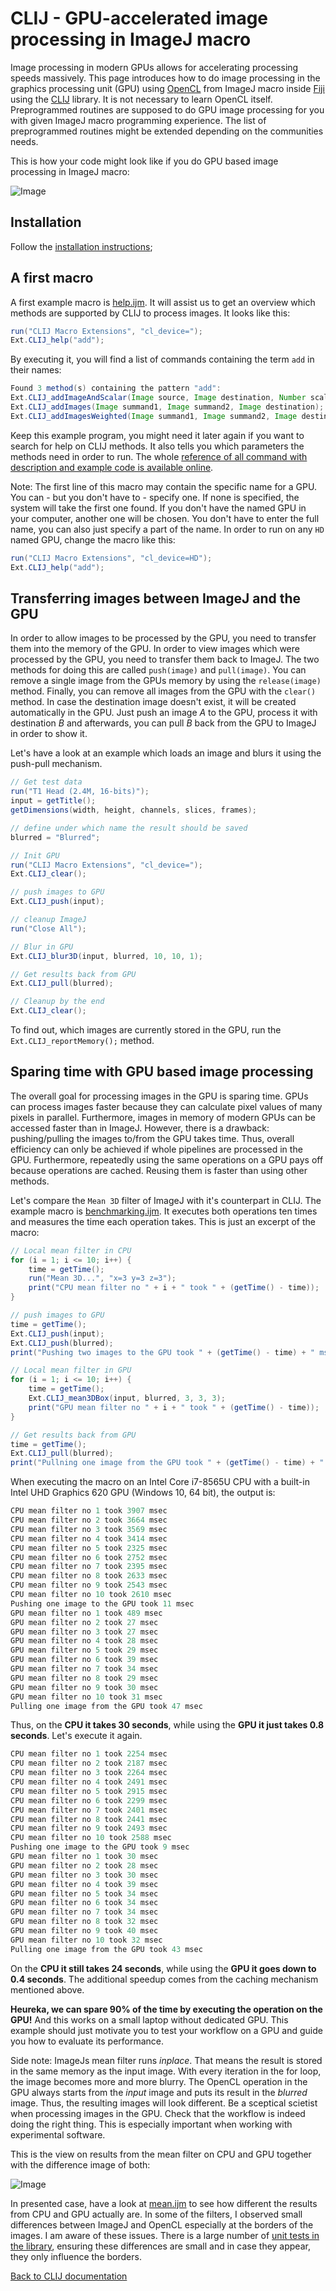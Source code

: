 # CLIJ - GPU-accelerated image processing in ImageJ macro
Image processing in modern GPUs allows for accelerating processing speeds massively. 
This page introduces how to do image processing in the graphics processing unit (GPU) using [OpenCL](https://www.khronos.org/opencl/) from ImageJ macro inside [Fiji](http://fiji.sc) using the [CLIJ](https://clij.github.io/) library. 
It is not necessary to learn OpenCL itself. 
Preprogrammed routines are supposed to do GPU image processing for you with given ImageJ macro programming experience.
The list of preprogrammed routines might be extended depending on the communities needs.

This is how your code might look like if you do GPU based image processing in ImageJ macro:

![Image](images/example.png)

## Installation
Follow the [installation instructions](installationInFiji);

## A first macro
A first example macro is [help.ijm](https://github.com/clij/clij-docs/blob/master/src/main/macro/help.ijm).
It will assist us to get an overview which methods are supported by CLIJ to process images. 
It looks like this:

```java
run("CLIJ Macro Extensions", "cl_device=");
Ext.CLIJ_help("add");
```

By executing it, you will find a list of commands containing the term `add` in their names:

```java
Found 3 method(s) containing the pattern "add":
Ext.CLIJ_addImageAndScalar(Image source, Image destination, Number scalar);
Ext.CLIJ_addImages(Image summand1, Image summand2, Image destination);
Ext.CLIJ_addImagesWeighted(Image summand1, Image summand2, Image destination, Number factor1, Number factor2);
```

Keep this example program, you might need it later again if you want to search for help on CLIJ methods. 
It also tells you which parameters the methods need in order to run. The whole [reference of all command with description and example code is available online](https://clij.github.io/clij-docs/reference).


Note: The first line of this macro may contain the specific name for a GPU.
You can - but you don't have to - specify one. 
If none is specified, the system will take the first one found.
If you don't have the named GPU in your computer, another one will be chosen.
You don't have to enter the full name, you can also just specify a part of the name.
In order to run on any `HD` named GPU, change the macro like this:

```java
run("CLIJ Macro Extensions", "cl_device=HD");
Ext.CLIJ_help("add");
```

## Transferring images between ImageJ and the GPU
In order to allow images to be processed by the GPU, you need to transfer them into the memory of the GPU. 
In order to view images which were processed by the GPU, you need to transfer them back to ImageJ. 
The two methods for doing this are called `push(image)` and `pull(image)`. 
You can remove a single image from the GPUs memory by using the `release(image)` method. 
Finally, you can remove all images from the GPU with the `clear()` method.
In case the destination image doesn't exist, it will be created automatically in the GPU. 
Just push an image _A_ to the GPU, process it with destination _B_ and afterwards, you can pull _B_ back from the GPU to ImageJ in order to show it.

Let's have a look at an example which loads an image and blurs it using the push-pull mechanism.

```java
// Get test data
run("T1 Head (2.4M, 16-bits)");
input = getTitle();
getDimensions(width, height, channels, slices, frames);

// define under which name the result should be saved
blurred = "Blurred";

// Init GPU
run("CLIJ Macro Extensions", "cl_device=");
Ext.CLIJ_clear();

// push images to GPU
Ext.CLIJ_push(input);

// cleanup ImageJ
run("Close All");

// Blur in GPU
Ext.CLIJ_blur3D(input, blurred, 10, 10, 1);

// Get results back from GPU
Ext.CLIJ_pull(blurred);

// Cleanup by the end
Ext.CLIJ_clear();
```

To find out, which images are currently stored in the GPU, run the `Ext.CLIJ_reportMemory();` method.

## Sparing time with GPU based image processing
The overall goal for processing images in the GPU is sparing time. 
GPUs can process images faster because they can calculate pixel values of many pixels in parallel. 
Furthermore, images in memory of modern GPUs can be accessed faster than in ImageJ. 
However, there is a drawback: pushing/pulling the images to/from the GPU takes time. 
Thus, overall efficiency can only be achieved if whole pipelines are processed in the GPU. 
Furthermore, repeatedly using the same operations on a GPU pays off because operations are cached. Reusing them is faster than using other methods. 

Let's compare the `Mean 3D` filter of ImageJ with it's counterpart in CLIJ.
The example macro is [benchmarking.ijm](https://github.com/clij/clij-docs/tree/master/src/main/macro/benchmarking.ijm). 
It executes both operations ten times and measures the time each operation takes. 
This is just an excerpt of the macro:

```java
// Local mean filter in CPU
for (i = 1; i <= 10; i++) {
	time = getTime();
	run("Mean 3D...", "x=3 y=3 z=3");
	print("CPU mean filter no " + i + " took " + (getTime() - time));
}
```

```java
// push images to GPU
time = getTime();
Ext.CLIJ_push(input);
Ext.CLIJ_push(blurred);
print("Pushing two images to the GPU took " + (getTime() - time) + " msec");

// Local mean filter in GPU
for (i = 1; i <= 10; i++) {
	time = getTime();
	Ext.CLIJ_mean3DBox(input, blurred, 3, 3, 3);
	print("GPU mean filter no " + i + " took " + (getTime() - time));
}

// Get results back from GPU
time = getTime();
Ext.CLIJ_pull(blurred);
print("Pullning one image from the GPU took " + (getTime() - time) + " msec");
```

When executing the macro on an Intel Core i7-8565U CPU with a built-in Intel UHD Graphics 620 GPU (Windows 10, 64 bit), the output is:

```java
CPU mean filter no 1 took 3907 msec
CPU mean filter no 2 took 3664 msec
CPU mean filter no 3 took 3569 msec
CPU mean filter no 4 took 3414 msec
CPU mean filter no 5 took 2325 msec
CPU mean filter no 6 took 2752 msec
CPU mean filter no 7 took 2395 msec
CPU mean filter no 8 took 2633 msec
CPU mean filter no 9 took 2543 msec
CPU mean filter no 10 took 2610 msec
Pushing one image to the GPU took 11 msec
GPU mean filter no 1 took 489 msec
GPU mean filter no 2 took 27 msec
GPU mean filter no 3 took 27 msec
GPU mean filter no 4 took 28 msec
GPU mean filter no 5 took 29 msec
GPU mean filter no 6 took 39 msec
GPU mean filter no 7 took 34 msec
GPU mean filter no 8 took 29 msec
GPU mean filter no 9 took 30 msec
GPU mean filter no 10 took 31 msec
Pulling one image from the GPU took 47 msec
```

Thus, on the **CPU it takes 30 seconds**, while using the **GPU it just takes 0.8 seconds**. Let's execute it again.

```java
CPU mean filter no 1 took 2254 msec
CPU mean filter no 2 took 2187 msec
CPU mean filter no 3 took 2264 msec
CPU mean filter no 4 took 2491 msec
CPU mean filter no 5 took 2915 msec
CPU mean filter no 6 took 2299 msec
CPU mean filter no 7 took 2401 msec
CPU mean filter no 8 took 2441 msec
CPU mean filter no 9 took 2493 msec
CPU mean filter no 10 took 2588 msec
Pushing one image to the GPU took 9 msec
GPU mean filter no 1 took 30 msec
GPU mean filter no 2 took 28 msec
GPU mean filter no 3 took 30 msec
GPU mean filter no 4 took 39 msec
GPU mean filter no 5 took 34 msec
GPU mean filter no 6 took 34 msec
GPU mean filter no 7 took 34 msec
GPU mean filter no 8 took 32 msec
GPU mean filter no 9 took 40 msec
GPU mean filter no 10 took 32 msec
Pulling one image from the GPU took 43 msec
```

On the **CPU it still takes 24 seconds**, while using the **GPU it goes down to 0.4 seconds**. 
The additional speedup comes from the caching mechanism mentioned above.

**Heureka, we can spare 90% of the time by executing the operation on the GPU!** 
And this works on a small laptop without dedicated GPU. This example should just motivate you to test your workflow on a GPU and guide you how to evaluate its performance.

Side note: ImageJs mean filter runs _inplace_. That means the result is stored in the same memory as the input image. 
With every iteration in the for loop, the image becomes more and more blurry. 
The OpenCL operation in the GPU always starts from the _input_ image and puts its result in the _blurred_ image. 
Thus, the resulting images will look different. 
Be a sceptical scietist when processing images in the GPU. 
Check that the workflow is indeed doing the right thing. 
This is especially important when working with experimental software. 

This is the view on results from the mean filter on CPU and GPU together with the difference image of both:

![Image](images/visual_CPU_GPU_comparison.png)

In presented case, have a look at [mean.ijm](https://github.com/clij/clij-docs/blob/master/src/main/macro/mean.ijm) to see how different the results from CPU and GPU actually are. 
In some of the filters, I observed small differences between ImageJ and OpenCL especially at the borders of the images. 
I am aware of these issues. 
There is a large number of [unit tests in the library](https://github.com/clij/clij/blob/master/src/main/java/net/haesleinhuepf/clij/), 
ensuring these differences are small and in case they appear, they only influence the borders.

[Back to CLIJ documentation](https://clij.github.io/)
